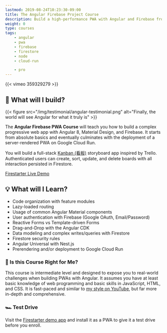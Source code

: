 ```yaml
---
lastmod: 2019-08-24T10:23:30-09:00
title: The Angular Firebase Project Course
description: Build a high-performance PWA with Angular and Firebase from scratch. 
weight: 0
type: courses
tags: 
    - angular
    - pwa
    - firebase
    - firestore
    - node
    - cloud-run

    - pro
---
```


{{< vimeo 359329279 >}}

## 🍱 What will I build?

{{< figure src="/img/testimonial/angular-testimonial.png" alt="Finally, the world will see Angular for what it truly is"  >}}


The **Angular Firebase PWA Course** will teach you how to build a complex progressive web app with Angular 8, Material Design, and Firebase. It starts from absolute basics and eventually culminates with the deployment of a server-rendered PWA on Google Cloud Run. 

You will build a full-stack [Kanban (看板)](https://en.wikipedia.org/wiki/Kanban) storyboard app inspired by Trello. Authenticated users can create, sort, update, and delete boards with all interaction persisted in Firestore. 

<div>
<a href="https://firestarter.fireship.io" class="btn btn-orange">Firestarter Live Demo</a>
</div>


## 💡 What will I Learn?

- Code organization with feature modules
- Lazy-loaded routing
- Usage of common Angular Material components
- User authentication with Firebase (Google OAuth, Email/Password)
- Reactive Forms vs Template-driven Forms
- Drag-and-Drop with the Angular CDK
- Data modeling and complex writes/queries with Firestore
- Firestore security rules
- Angular Universal with Nest.js
- Prerendering and/or deployment to Google Cloud Run 

### 🤔 Is this Course Right for Me?

This course is intermediate level and designed to expose you to real-world challenges when building PWAs with Angular. It assumes you have at least basic knowledge of web programming and basic skills in JavaScript, HTML, and CSS. It is fast-paced and similar to [my style on YouTube](https://www.youtube.com/channel/UCsBjURrPoezykLs9EqgamOA?), but far more in-depth and comprehensive. 


### 🏎️ Test Drive

Visit the [Firestarter demo app](https://firestarter.fireship.io/) and install it as a PWA to give it a test drive before you enroll. 

